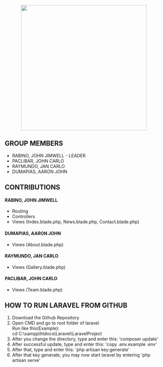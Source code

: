 <p align="center"><a href="https://laravel.com" target="_blank"><img src="https://raw.githubusercontent.com/laravel/art/master/logo-lockup/5%20SVG/2%20CMYK/1%20Full%20Color/laravel-logolockup-cmyk-red.svg" width="400"></a></p>


## GROUP MEMBERS

- RABINO, JOHN JIMWELL - LEADER
- PACLIBAR, JOHN CARLO 
- RAYMUNDO, JAN CARLO 
- DUMAPIAS, AARON JOHN


## CONTRIBUTIONS

#### RABINO, JOHN JIMWELL
- Routing
- Controllers
- Views (Index.blade.php, News.blade.php, Contact.blade.php)

#### DUMAPIAS, AARON JOHN
- Views (About.blade.php)

#### RAYMUNDO, JAN CARLO
- Views (Gallery.blade.php)

#### PACLIBAR, JOHN CARLO
- Views (Team.blade.php)

## HOW TO RUN LARAVEL FROM GITHUB

1. Download the Github Repository 
2. Open CMD and go to root folder of laravel\
Run like this(Example): \
    cd C:\xampp\htdocs\Laravel\LaravelProject
3. After you change the directory, type and enter this: 'composer update'
4. After successful update, type and enter this: 'copy .env.example .env'
5. After that, type and enter this: 'php artisan key:generate'
6. After that key generate, you may now start laravel by entering 'php artisan serve'